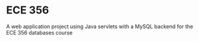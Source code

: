# ECE 356
A web application project using Java servlets with a MySQL backend for the ECE 356 databases course
